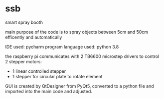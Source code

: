 # ssb
smart spray booth

main purpose of the code is to spray objects between 5cm and 50cm efficently and automatically

IDE used: pycharm
program language used: python 3.8

the raspberry pi communicates with 2 TB6600 microstep drivers to control 2 stepper motors:
- 1 linear controlled stepper
- 1 stepper for circular plate to rotate element

GUI is created by QtDesigner from PyQt5, converted to a python file and imported into the main code and adjusted.
